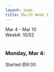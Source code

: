 ```yaml
---
layout: page
title: March Week 1
---
```


Mar 4 - Mar 10<br>
Week#: 10/52<br><br>

### Monday, Mar 4:

Started @8:00
